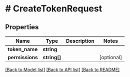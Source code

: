 # # CreateTokenRequest

## Properties

Name | Type | Description | Notes
------------ | ------------- | ------------- | -------------
**token_name** | **string** |  |
**permissions** | **string[]** |  | [optional]

[[Back to Model list]](../../README.md#models) [[Back to API list]](../../README.md#endpoints) [[Back to README]](../../README.md)
